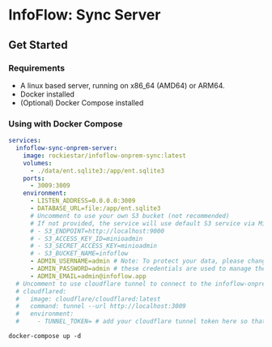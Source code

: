 # InfoFlow: Sync Server


## Get Started

### Requirements

- A linux based server, running on x86_64 (AMD64) or ARM64.
- Docker installed
- (Optional) Docker Compose installed

### Using with Docker Compose

```yaml
services:
  infoflow-sync-onprem-server:
    image: rockiestar/infoflow-onprem-sync:latest
    volumes:
      - ./data/ent.sqlite3:/app/ent.sqlite3
    ports:
      - 3009:3009
    environment:
      - LISTEN_ADDRESS=0.0.0.0:3009
      - DATABASE_URL=file:/app/ent.sqlite3
      # Uncomment to use your own S3 bucket (not recommended)
      # If not provided, the service will use default S3 service via Minio
      # - S3_ENDPOINT=http://localhost:9000
      # - S3_ACCESS_KEY_ID=minioadmin
      # - S3_SECRET_ACCESS_KEY=minioadmin
      # - S3_BUCKET_NAME=infoflow
      - ADMIN_USERNAME=admin # Note: To protect your data, please change this username and password
      - ADMIN_PASSWORD=admin # these credentials are used to manage the infoflow-onprem-sync service in the future
      - ADMIN_EMAIL=admin@infoflow.app
  # Uncomment to use cloudflare tunnel to connect to the infoflow-onprem-sync service via public internet
  # cloudflared:
  #   image: cloudflare/cloudflared:latest
  #   command: tunnel --url http://localhost:3009
  #   environment:
  #     - TUNNEL_TOKEN= # add your cloudflare tunnel token here so that the service can connect to the infoflow-onprem-sync service via public internet
```

```shell
docker-compose up -d
```
